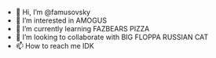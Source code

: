 - 👋 Hi, I’m @famusovsky
- 👀 I’m interested in AMOGUS
- 🌱 I’m currently learning FAZBEARS PIZZA
- 💞️ I’m looking to collaborate with BIG FLOPPA RUSSIAN CAT
- 📫 How to reach me IDK

<!---
famusovsky/famusovsky is a ✨ special ✨ repository because its `README.md` (this file) appears on your GitHub profile.
You can click the Preview link to take a look at your changes.
--->
